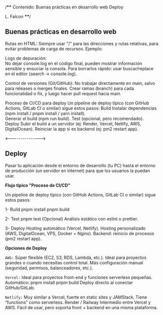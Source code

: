 /****************************************\*\*****************************************
Contenido:
Buenas prácticas en desarrollo web
Deploy

L. Falcon
****************************************\*\*****************************************/

## Buenas prácticas en desarrollo web

Rutas en HTML:
Siempre usar "/" para las direcciones y rutas relativas, para evitar problemas de carga de recursos.
Ejemplo: <script src="/js/app.js"></script>

Logs de depuración:  
 No dejar console.log en el código final, pueden mostrar información sensible y ensuciar la consola.
Para borrarlos rápido: usar buscar/replace en el editor (search -> console.log).

Control de versiones (Git/GitHub):
No trabajar directamente en main, salvo para releases o merges finales.
Crear ramas (branch) para cada funcionalidad o fix, y luego hacer pull request hacia main.

Proceso de CI/CD para deploy Un pipeline de deploy típico (con GitHub Actions, GitLab CI o similar)
sigue estos pasos:
Build Instalar dependencias (npm install / pnpm install / yarn install).  
 Generar el build (npm run build).
Test (opcional, pero recomendado).
Deploy Subir el build a un servidor (ej: Render, Vercel, Netlify, AWS, DigitalOcean).
Reiniciar la app si es backend (ej: pm2 restart app).

<--------------->

## Deploy

Pasar tu aplicación desde el entorno de desarrollo (tu PC) hasta el entorno de producción
(un servidor en internet) para que los usuarios la puedan usar.

**Flujo típico "Proceso de CI/CD"**

Un pipeline de deploy típico (con GitHub Actions, GitLab CI o similar) sigue estos pasos:

1- Build
pnpm install
pnpm build

2- Test
pnpm test
(Opcional) Análisis estático con eslint o prettier.

3- Deploy
Hosting automático (Vercel, Netlify).
Hosting personalizado (AWS, DigitalOcean, VPS, Docker + Nginx).
Backend: reinicio de procesos (pm2 restart app).

**Opciones de Deploy**

`AWS:`
Súper flexible (EC2, S3, RDS, Lambda, etc.).
Ideal para proyectos grandes o cuando necesitas control total.
Más configuración manual (seguridad, permisos, balanceadores, etc.).

`Vercel:`
Ideal para proyectos front-end y funciones serverless pequeñas.
Automático:
pnpm install
pnpm build
Deploy directo al conectar GitHub/GitLab.

`Netlify:`
Muy similar a Vercel, fuerte en static sites y JAMStack.
Tiene “functions” como serverless.
Render / Railway
Intermedio entre Vercel y AWS.
Fácil de usar, pero soporta front + backend en una misma plataforma.
